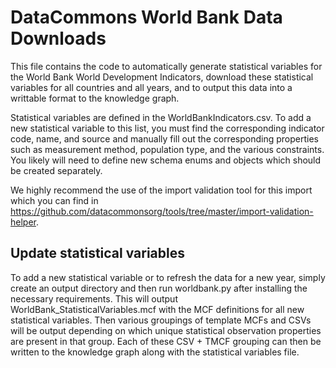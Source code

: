# DataCommons World Bank Data Downloads

This file contains the code to automatically generate statistical variables for
the World Bank World Development Indicators, download these statistical
variables for all countries and all years, and to output this data into a
writtable format to the knowledge graph.

Statistical variables are defined in the WorldBankIndicators.csv. To add a new
statistical variable to this list, you must find the corresponding indicator
code, name, and source and manually fill out the corresponding properties such
as measurement method, population type, and the various constraints. You likely
will need to define new schema enums and objects which should be created
separately.

We highly recommend the use of the import validation tool for this import which
you can find in
https://github.com/datacommonsorg/tools/tree/master/import-validation-helper.

## Update statistical variables

To add a new statistical variable or to refresh the data for a new year, simply
create an output directory and then run worldbank.py after installing the
necessary requirements. This will output WorldBank_StatisticalVariables.mcf with
the MCF definitions for all new statistical variables. Then various groupings of
template MCFs and CSVs will be output depending on which unique statistical
observation properties are present in that group. Each of these CSV + TMCF
grouping can then be written to the knowledge graph along with the statistical
variables file.
